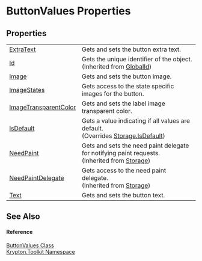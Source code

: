 # ButtonValues Properties




## Properties
<table>
<tr>
<td><a href="a8b34e9c-06a8-c1a6-0231-41391f01dab0.md">ExtraText</a></td>
<td>Gets and sets the button extra text.</td></tr>
<tr>
<td><a href="71a6846f-bfb6-fb58-b361-6b43ae0583a8.md">Id</a></td>
<td>Gets the unique identifier of the object.<br />(Inherited from <a href="9ef2ca3a-e03e-8927-105a-2f9a6fbdf849.md">GlobalId</a>)</td></tr>
<tr>
<td><a href="a97b3776-227f-0e02-6347-5d31c1f09fd6.md">Image</a></td>
<td>Gets and sets the button image.</td></tr>
<tr>
<td><a href="09728a58-d83c-060d-6185-d99012d894d7.md">ImageStates</a></td>
<td>Gets access to the state specific images for the button.</td></tr>
<tr>
<td><a href="e98c9955-4f71-f0cf-7c69-1e699ba93cc4.md">ImageTransparentColor</a></td>
<td>Gets and sets the label image transparent color.</td></tr>
<tr>
<td><a href="c470f10f-90b4-18b8-44d3-ef7d66c56d35.md">IsDefault</a></td>
<td>Gets a value indicating if all values are default.<br />(Overrides <a href="bbc0e831-9474-3bce-65dc-0625d793d8c1.md">Storage.IsDefault</a>)</td></tr>
<tr>
<td><a href="097a0f47-e60c-4bf7-802c-8391c6d8feff.md">NeedPaint</a></td>
<td>Gets and sets the need paint delegate for notifying paint requests.<br />(Inherited from <a href="8406cf55-79a3-e579-4094-be084e489431.md">Storage</a>)</td></tr>
<tr>
<td><a href="879ca7f2-32c5-8581-44f2-c7aee6491db2.md">NeedPaintDelegate</a></td>
<td>Gets access to the need paint delegate.<br />(Inherited from <a href="8406cf55-79a3-e579-4094-be084e489431.md">Storage</a>)</td></tr>
<tr>
<td><a href="cd8b16f0-6ce9-d8b9-0d23-a063bd0b0579.md">Text</a></td>
<td>Gets and sets the button text.</td></tr>
</table>

## See Also


#### Reference
<a href="d8a8ca9d-7dcd-5cef-2f1c-724e4e0df04c.md">ButtonValues Class</a>  
<a href="79d2eac2-21f4-54ff-7552-b20c33c30600.md">Krypton.Toolkit Namespace</a>  
